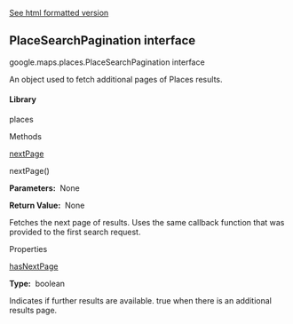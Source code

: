 [See html formatted version](https://huasofoundries.github.io/google-maps-documentation/PlaceSearchPagination.html)


PlaceSearchPagination interface
-------------------------------

google.maps.places.PlaceSearchPagination interface

An object used to fetch additional pages of Places results.

#### Library

places

Methods

[nextPage](#PlaceSearchPagination.nextPage)

nextPage()

**Parameters:**  None

**Return Value:**  None

Fetches the next page of results. Uses the same callback function that was provided to the first search request.

Properties

[hasNextPage](#PlaceSearchPagination.hasNextPage)

**Type:**  boolean

Indicates if further results are available. true when there is an additional results page.